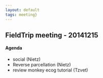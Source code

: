 ```yaml
---
layout: default
tags: meeting}
---
```



## FieldTrip meeting - 20141215

#### Agenda

   * social (Nietz)
   * Reverse parcellation (Nietz)
   * review monkey ecog tutorial (Tzvet)
